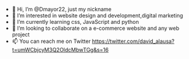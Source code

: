 - 👋 Hi, I’m @Dmayor22, just my nickname
- 👀 I’m interested in website design and development,digital marketing
- 🌱 I’m currently learning css, JavaScript and python
- 💞️ I’m looking to collaborate on a e-commerce website and any web project
- 📫 You can reach me on Twitter https://twitter.com/david_alausa?t=umWCbjcyM3Q2OldcMbwTGg&s=16

<!---
Dmayor22/Dmayor22 is a ✨ special ✨ repository because its `README.md` (this file) appears on your GitHub profile.
You can click the Preview link to take a look at your changes.
--->
